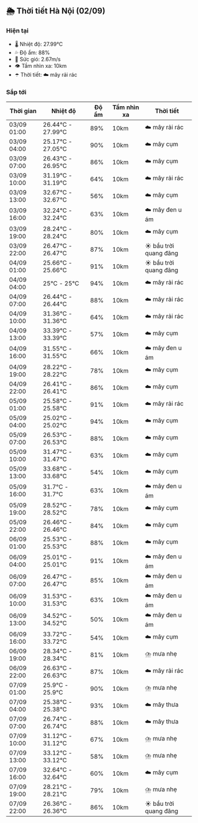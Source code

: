 ## 🌦️ Thời tiết Hà Nội (02/09)

### Hiện tại

- 🌡️ Nhiệt độ: 27.99℃
- 💦 Độ ẩm: 88%
- 💨 Sức gió: 2.67m/s
- 👁️ Tầm nhìn xa: 10km
- ☂️ Thời tiết: ☁️ mây rải rác

### Sắp tới

| Thời gian | Nhiệt độ | Độ ẩm | Tầm nhìn xa | Thời tiết |
| --- | --- | --- | --- | --- |
| 03/09 01:00 | 26.44℃ - 27.99℃ | 89% | 10km | ☁️ mây rải rác |
| 03/09 04:00 | 25.17℃ - 27.05℃ | 90% | 10km | ☁️ mây cụm |
| 03/09 07:00 | 26.43℃ - 26.95℃ | 86% | 10km | ☁️ mây cụm |
| 03/09 10:00 | 31.19℃ - 31.19℃ | 64% | 10km | ☁️ mây rải rác |
| 03/09 13:00 | 32.67℃ - 32.67℃ | 56% | 10km | ☁️ mây cụm |
| 03/09 16:00 | 32.24℃ - 32.24℃ | 63% | 10km | ☁️ mây đen u ám |
| 03/09 19:00 | 28.24℃ - 28.24℃ | 80% | 10km | ☁️ mây cụm |
| 03/09 22:00 | 26.47℃ - 26.47℃ | 87% | 10km | ☀️ bầu trời quang đãng |
| 04/09 01:00 | 25.66℃ - 25.66℃ | 91% | 10km | ☀️ bầu trời quang đãng |
| 04/09 04:00 | 25℃ - 25℃ | 94% | 10km | ☁️ mây rải rác |
| 04/09 07:00 | 26.44℃ - 26.44℃ | 88% | 10km | ☁️ mây rải rác |
| 04/09 10:00 | 31.36℃ - 31.36℃ | 64% | 10km | ☁️ mây rải rác |
| 04/09 13:00 | 33.39℃ - 33.39℃ | 57% | 10km | ☁️ mây cụm |
| 04/09 16:00 | 31.55℃ - 31.55℃ | 66% | 10km | ☁️ mây đen u ám |
| 04/09 19:00 | 28.22℃ - 28.22℃ | 78% | 10km | ☁️ mây cụm |
| 04/09 22:00 | 26.41℃ - 26.41℃ | 86% | 10km | ☁️ mây cụm |
| 05/09 01:00 | 25.58℃ - 25.58℃ | 91% | 10km | ☁️ mây rải rác |
| 05/09 04:00 | 25.02℃ - 25.02℃ | 94% | 10km | ☁️ mây cụm |
| 05/09 07:00 | 26.53℃ - 26.53℃ | 88% | 10km | ☁️ mây cụm |
| 05/09 10:00 | 31.47℃ - 31.47℃ | 63% | 10km | ☁️ mây cụm |
| 05/09 13:00 | 33.68℃ - 33.68℃ | 54% | 10km | ☁️ mây cụm |
| 05/09 16:00 | 31.7℃ - 31.7℃ | 63% | 10km | ☁️ mây đen u ám |
| 05/09 19:00 | 28.52℃ - 28.52℃ | 78% | 10km | ☁️ mây cụm |
| 05/09 22:00 | 26.46℃ - 26.46℃ | 84% | 10km | ☁️ mây cụm |
| 06/09 01:00 | 25.53℃ - 25.53℃ | 88% | 10km | ☁️ mây cụm |
| 06/09 04:00 | 25.01℃ - 25.01℃ | 91% | 10km | ☁️ mây đen u ám |
| 06/09 07:00 | 26.47℃ - 26.47℃ | 85% | 10km | ☁️ mây đen u ám |
| 06/09 10:00 | 31.53℃ - 31.53℃ | 63% | 10km | ☁️ mây đen u ám |
| 06/09 13:00 | 34.52℃ - 34.52℃ | 50% | 10km | ☁️ mây đen u ám |
| 06/09 16:00 | 33.72℃ - 33.72℃ | 54% | 10km | ☁️ mây cụm |
| 06/09 19:00 | 28.34℃ - 28.34℃ | 81% | 10km | ⛈️ mưa nhẹ |
| 06/09 22:00 | 26.63℃ - 26.63℃ | 87% | 10km | ☁️ mây rải rác |
| 07/09 01:00 | 25.9℃ - 25.9℃ | 90% | 10km | ⛈️ mưa nhẹ |
| 07/09 04:00 | 25.38℃ - 25.38℃ | 93% | 10km | ☁️ mây thưa |
| 07/09 07:00 | 26.74℃ - 26.74℃ | 88% | 10km | ☁️ mây thưa |
| 07/09 10:00 | 31.12℃ - 31.12℃ | 67% | 10km | ⛈️ mưa nhẹ |
| 07/09 13:00 | 33.12℃ - 33.12℃ | 58% | 10km | ⛈️ mưa nhẹ |
| 07/09 16:00 | 32.64℃ - 32.64℃ | 60% | 10km | ☁️ mây cụm |
| 07/09 19:00 | 28.21℃ - 28.21℃ | 79% | 10km | ⛈️ mưa nhẹ |
| 07/09 22:00 | 26.36℃ - 26.36℃ | 86% | 10km | ☀️ bầu trời quang đãng |
